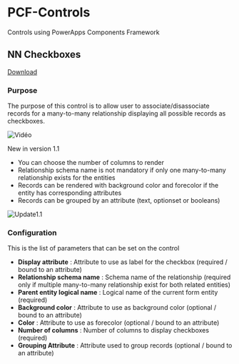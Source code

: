 # PCF-Controls
Controls using PowerApps Components Framework

## NN Checkboxes

[Download](https://github.com/MscrmTools/PCF-Controls/releases/)

### Purpose
The purpose of this control is to allow user to associate/disassociate records for a many-to-many relationship displaying all possible records as checkboxes.

![Vidéo](https://github.com/MscrmTools/PCF-Controls/blob/master/NNCheckboxes/Screenshots/video.gif?raw=true)

New in version 1.1
- You can choose the number of columns to render
- Relationship schema name is not mandatory if only one many-to-many relationship exists for the entities
- Records can be rendered with background color and forecolor if the entity has corresponding attributes
- Records can be grouped by an attribute (text, optionset or booleans)

![Update1.1](https://github.com/MscrmTools/PCF-Controls/blob/master/NNCheckboxes/Screenshots/ColorAndGroups.png?raw=true)

### Configuration

This is the list of parameters that can be set on the control

* **Display attribute** : Attribute to use as label for the checkbox (required / bound to an attribute)
* **Relationship schema name** : Schema name of the relationship (required only if multiple many-to-many relationship exist for both related entities)
* **Parent entity logical name** : Logical name of the current form entity (required)
* **Background color** : Attribute to use as background color (optional / bound to an attribute)
* **Color** : Attribute to use as forecolor (optional / bound to an attribute)
* **Number of columns** : Number of columns to display checkboxes (required)
* **Grouping Attribute** : Attribute used to group records (optional / bound to an attribute)

